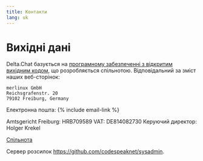 ```yaml
---
title: Контакти
lang: uk
---
```


# Вихідні дані

Delta.Chat базується на [програмному забезпеченні з відкритим вихідним кодом](https://github.com/deltachat), що розробляється спільнотою. Відповідальний за зміст наших веб-сторінок:

    merlinux GmbH
    Reichsgrafenstr. 20
    79102 Freiburg, Germany

Електронна пошта: {% include email-link %}

Amtsgericht Freiburg: HRB709589
VAT: DE814082730
Керуючий директор: Holger Krekel

[Спільнота](contribute)

Сервер розсилок <https://github.com/codespeaknet/sysadmin>.
